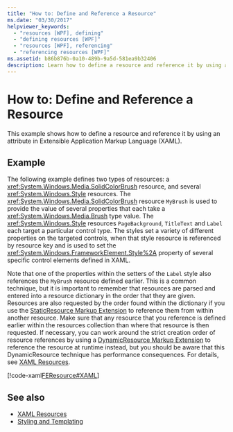 ```yaml
---
title: "How to: Define and Reference a Resource"
ms.date: "03/30/2017"
helpviewer_keywords:
  - "resources [WPF], defining"
  - "defining resources [WPF]"
  - "resources [WPF], referencing"
  - "referencing resources [WPF]"
ms.assetid: b86b876b-0a10-489b-9a5d-581ea9b32406
description: Learn how to define a resource and reference it by using an attribute in Extensible Application Markup Language (XAML).
---
```


# How to: Define and Reference a Resource

This example shows how to define a resource and reference it by using an attribute in Extensible Application Markup Language (XAML).

## Example

The following example defines two types of resources: a <xref:System.Windows.Media.SolidColorBrush> resource, and several <xref:System.Windows.Style> resources. The <xref:System.Windows.Media.SolidColorBrush> resource `MyBrush` is used to provide the value of several properties that each take a <xref:System.Windows.Media.Brush> type value. The <xref:System.Windows.Style> resources `PageBackground`, `TitleText` and `Label` each target a particular control type. The styles set a variety of different properties on the targeted controls, when that style resource is referenced by resource key and is used to set the <xref:System.Windows.FrameworkElement.Style%2A> property of several specific control elements defined in XAML.

Note that one of the properties within the setters of the `Label` style also references the `MyBrush` resource defined earlier. This is a common technique, but it is important to remember that resources are parsed and entered into a resource dictionary in the order that they are given. Resources are also requested by the order found within the dictionary if you use the [StaticResource Markup Extension](staticresource-markup-extension.md) to reference them from within another resource. Make sure that any resource that you reference is defined earlier within the resources collection than where that resource is then requested. If necessary, you can work around the strict creation order of resource references by using a [DynamicResource Markup Extension](dynamicresource-markup-extension.md) to reference the resource at runtime instead, but you should be aware that this DynamicResource technique has performance consequences. For details, see [XAML Resources](/dotnet/desktop-wpf/fundamentals/xaml-resources-define).

[!code-xaml[FEResource#XAML](~/samples/snippets/csharp/VS_Snippets_Wpf/FEResource/CS/default.xaml#xaml)]

## See also

- [XAML Resources](/dotnet/desktop-wpf/fundamentals/xaml-resources-define)
- [Styling and Templating](../controls/styles-templates-overview.md)
